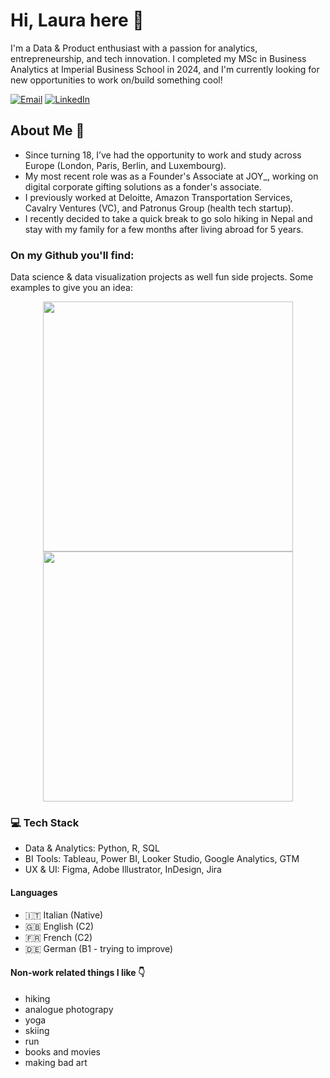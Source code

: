 # Hi, Laura here 👋 

I'm a Data & Product enthusiast with a passion for analytics, entrepreneurship, and tech innovation. I completed my MSc in Business Analytics at Imperial Business School in 2024, and I'm currently looking for new opportunities to work on/build something cool!

[![Email](https://img.shields.io/badge/Email-laura.zecca01%40gmail.com-red?style=for-the-badge&logo=gmail)](mailto:laura.zecca01@gmail.com)
[![LinkedIn](https://img.shields.io/badge/LinkedIn-Laura%20Zecca-blue?style=for-the-badge&logo=linkedin)](https://www.linkedin.com/in/laura-zecca/)

## About Me 👀
- Since turning 18, I’ve had the opportunity to work and study across Europe (London, Paris, Berlin, and Luxembourg).
- My most recent role was as a Founder's Associate at JOY_, working on digital corporate gifting solutions as a fonder's associate.
- I previously worked at Deloitte, Amazon Transportation Services, Cavalry Ventures (VC), and Patronus Group (health tech startup).
- I recently decided to take a quick break to go solo hiking in Nepal and stay with my family for a few months after living abroad for 5 years.

### On my Github you'll find:

Data science & data visualization projects as well fun side projects.
Some examples to give you an idea: 

<div align="center">
  <a href="https://github.com/laurazecca01/traffic-accidents-analysis">
    <img src="https://github-readme-stats.vercel.app/api/pin/?username=laurazecca01&repo=traffic-accidents-analysis&title_color=fff&icon_color=f9f9f9&text_color=9f9f9f&bg_color=151515&show_owner=true" width="400" />
  </a>
  <a href="https://github.com/laurazecca01/text-analytics-skincare">
    <img src="https://github-readme-stats.vercel.app/api/pin/?username=laurazecca01&repo=text-analytics-skincare&title_color=fff&icon_color=f9f9f9&text_color=9f9f9f&bg_color=151515&show_owner=true" width="400" />
  </a>
</div>




###  💻 Tech Stack

- Data & Analytics: Python, R, SQL
- BI Tools: Tableau, Power BI, Looker Studio, Google Analytics, GTM
- UX & UI: Figma, Adobe Illustrator, InDesign, Jira

#### Languages
- 🇮🇹 Italian (Native)
- 🇬🇧 English (C2)
- 🇫🇷 French (C2)
- 🇩🇪 German (B1 - trying to improve)

#### Non-work related things I like 👇
- hiking
- analogue photograpy
- yoga
- skiing
- run
- books and movies
- making bad art
